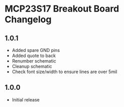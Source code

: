 # MCP23S17 Breakout Board Changelog

## 1.0.1

- Added spare GND pins
- Added quote to back
- Renumber schematic
- Cleanup schematic
- Check font size/width to ensure lines are over 5mil

## 1.0.0

- Initial release
